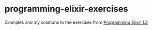 # programming-elixir-exercises
Examples and my solutions to the exercises from [Programming Elixir 1.3](http://amzn.to/2t4715E)
